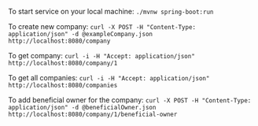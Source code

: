 To start service on your local machine:
``./mvnw spring-boot:run`` 

To create new company:
``curl -X POST -H "Content-Type: application/json" -d @exampleCompany.json http://localhost:8080/company``

To get company:
``curl -i -H "Accept: application/json" http://localhost:8080/company/1``

To get all companies:
``curl -i -H "Accept: application/json" http://localhost:8080/companies``

To add beneficial owner for the company:
``curl -X POST -H "Content-Type: application/json" -d @beneficialOwner.json http://localhost:8080/company/1/beneficial-owner``

 